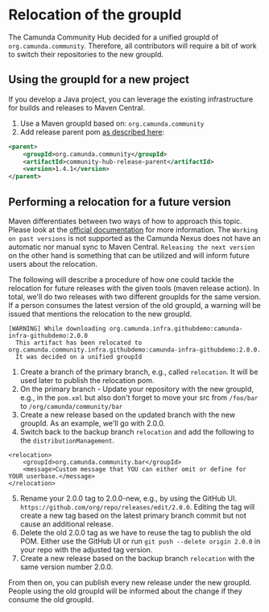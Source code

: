 # Relocation of the groupId

The Camunda Community Hub decided for a unified groupId of `org.camunda.community`. Therefore, all contributors will require a bit of work to switch their repositories to the new groupId.

## Using the groupId for a new project

If you develop a Java project, you can leverage the existing infrastructure for builds and releases to Maven Central.

1. Use a Maven groupId based on: `org.camunda.community`
2. Add release parent pom [as described here](https://github.com/camunda-community-hub/community-action-maven-release):

```xml
<parent>
    <groupId>org.camunda.community</groupId>
    <artifactId>community-hub-release-parent</artifactId>
    <version>1.4.1</version>
</parent>
```

## Performing a relocation for a future version

Maven differentiates between two ways of how to approach this topic. Please look at the [official documentation](https://maven.apache.org/guides/mini/guide-relocation.html) for more information.
The `Working on past versions` is not supported as the Camunda Nexus does not have an automatic nor manual sync to Maven Central.
`Releasing the next version` on the other hand is something that can be utilized and will inform future users about the relocation.

The following will describe a procedure of how one could tackle the relocation for future releases with the given tools (maven release action).
In total, we'll do two releases with two different groupIds for the same version. If a person consumes the latest version of the old groupId, a warning will be issued that mentions the relocation to the new groupId.
```
[WARNING] While downloading org.camunda.infra.githubdemo:camunda-infra-githubdemo:2.0.0
  This artifact has been relocated to org.camunda.community.infra.githubdemo:camunda-infra-githubdemo:2.0.0.
  It was decided on a unified groupId
```

1. Create a branch of the primary branch, e.g., called `relocation`. It will be used later to publish the relocation pom.
2. On the primary branch - Update your repository with the new groupId, e.g., in the `pom.xml` but also don't forget to move your src from `/foo/bar` to `/org/camunda/community/bar`
3. Create a new release based on the updated branch with the new groupId. As an example, we'll go with 2.0.0.
4. Switch back to the backup branch `relocation` and add the following to the `distributionManagement`.
```
<relocation>
	<groupId>org.camunda.community.bar</groupId>
	<message>Custom message that YOU can either omit or define for YOUR userbase.</message>
</relocation>
```
5. Rename your 2.0.0 tag to 2.0.0-new, e.g., by using the GitHub UI. `https://github.com/org/repo/releases/edit/2.0.0`. Editing the tag will create a new tag based on the latest primary branch commit but not cause an additional release.
6. Delete the old 2.0.0 tag as we have to reuse the tag to publish the old POM. Either use the GitHub UI or run `git push --delete origin 2.0.0` in your repo with the adjusted tag version.
7. Create a new release based on the backup branch `relocation` with the same version number 2.0.0.

From then on, you can publish every new release under the new groupId. People using the old groupId will be informed about the change if they consume the old groupId.
